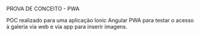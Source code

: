 PROVA DE CONCEITO - PWA

POC realizado para uma aplicação Ionic Angular PWA para testar o acesso à galeria via web e via app para inserir imagens.
